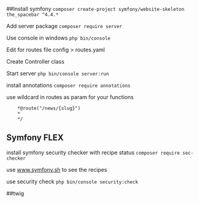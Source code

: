 ##Install symfony
```composer create-project symfony/website-skeleton the_spacebar ^4.4.*```

Add server package
```composer require server```

Use console in windows
```php bin/console```

Edit for routes file config > routes.yaml

Create Controller class 

Start server
```php bin/console server:run```

install annotations
```composer require annotations```

use wildcard in routes as param for your functions
```\*\*
    *@route("/news/{slug}")
    *
    */
```
## Symfony FLEX

install symfony security checker with recipe status
```composer require sec-checker```

use www.symfony.sh to see the recipes

use security check
```php bin/console security:check```

##twig